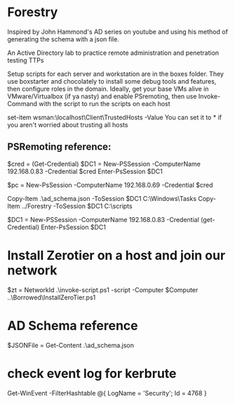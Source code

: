﻿# Forestry

Inspired by John Hammond's AD series on youtube and using his method of generating the schema with a json file. 

An Active Directory lab to practice remote administration and penetration testing TTPs

Setup scripts for each server and workstation are in the boxes folder. They use boxstarter and chocolately to install some debug tools and features, then configure roles in the domain. Ideally, get your base VMs alive in VMware/Virtualbox (if ya nasty) and enable PSremoting, then use Invoke-Command with the script to run the scripts on each host




set-item wsman:\localhost\Client\TrustedHosts -Value <IP of computers>
You can set it to * if you aren't worried about trusting all hosts


## PSRemoting reference:


$cred = (Get-Credential)
$DC1 = New-PSSession -ComputerName 192.168.0.83 -Credential $cred
Enter-PsSession $DC1

$pc = New-PsSession -ComputerName 192.168.0.69 -Credential $cred


Copy-Item .\ad_schema.json -ToSession $DC1 C:\Windows\Tasks
Copy-Item ../Forestry -ToSession $DC1 C:\scripts

$DC1 = New-PSSession -ComputerName 192.168.0.83 -Credential (get-Credential)
Enter-PsSession $DC1

# Install Zerotier on a host and join our network
$zt = NetworkId
.\invoke-script.ps1 -script -Computer $Computer ..\Borrowed\InstallZeroTier.ps1 


# AD Schema reference
$JSONFile =  Get-Content .\ad_schema.json

# check event log for kerbrute
Get-WinEvent -FilterHashtable @{ LogName = 'Security'; Id = 4768 }
